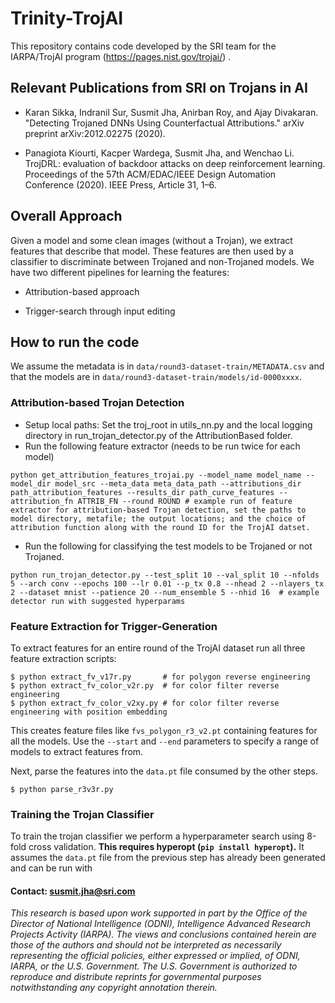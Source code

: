 # Trinity-TrojAI
This repository contains code developed by the SRI team for the IARPA/TrojAI program (https://pages.nist.gov/trojai/) .  

## Relevant Publications from SRI on Trojans in AI

* Karan Sikka, Indranil Sur, Susmit Jha, Anirban Roy, and Ajay Divakaran. "Detecting Trojaned DNNs Using Counterfactual Attributions." arXiv preprint arXiv:2012.02275 (2020).

* Panagiota Kiourti, Kacper Wardega, Susmit Jha, and Wenchao Li. TrojDRL: evaluation of backdoor attacks on deep reinforcement learning. Proceedings of the 57th ACM/EDAC/IEEE Design Automation Conference (2020). IEEE Press, Article 31, 1–6.

## Overall Approach

Given a model and some clean images (without a Trojan), we extract features that describe that model. These features are then used by a classifier to discriminate between Trojaned and non-Trojaned models. We have two different pipelines for learning the features:

* Attribution-based approach

* Trigger-search through input editing

## How to run the code

We assume the metadata is in `data/round3-dataset-train/METADATA.csv` and that the models are in `data/round3-dataset-train/models/id-0000xxxx`.

### Attribution-based Trojan Detection 

- Setup local paths: Set the troj_root in utils_nn.py and the local logging directory in run_trojan_detector.py of the AttributionBased folder.
- Run the following feature extractor (needs to be run twice for each model)

```
python get_attribution_features_trojai.py --model_name model_name --model_dir model_src --meta_data meta_data_path --attributions_dir path_attribution_features --results_dir path_curve_features --attribution_fn ATTRIB_FN --round ROUND # example run of feature extractor for attribution-based Trojan detection, set the paths to model directory, metafile; the output locations; and the choice of attribution function along with the round ID for the TrojAI datset. 
```

- Run the following for classifying the test models to be Trojaned or not Trojaned.

```
python run_trojan_detector.py --test_split 10 --val_split 10 --nfolds 5 --arch conv --epochs 100 --lr 0.01 --p_tx 0.8 --nhead 2 --nlayers_tx 2 --dataset mnist --patience 20 --num_ensemble 5 --nhid 16  # example detector run with suggested hyperparams
```

### Feature Extraction for Trigger-Generation

To extract features for an entire round of the TrojAI dataset run all three
feature extraction scripts:

```
$ python extract_fv_v17r.py       # for polygon reverse engineering
$ python extract_fv_color_v2r.py  # for color filter reverse engineering
$ python extract_fv_color_v2xy.py # for color filter reverse engineering with position embedding
```

This creates feature files like `fvs_polygon_r3_v2.pt` containing features for
all the models. Use the `--start` and `--end` parameters to specify a range
of models to extract features from.

Next, parse the features into the `data.pt` file consumed by the other steps.

```
$ python parse_r3v3r.py
```

### Training the Trojan Classifier

To train the trojan classifier we perform a hyperparameter search using
8-fold cross validation.
__This requires hyperopt (`pip install hyperopt`).__
It assumes the `data.pt` file from the previous step has already been
generated and can be run with





#### Contact: susmit.jha@sri.com 


*This research is based upon work supported in part by the Office of the Director of National Intelligence (ODNI), Intelligence Advanced Research Projects Activity (IARPA). The views and conclusions contained herein are those of the authors and should not be interpreted as necessarily representing the official policies, either expressed or implied, of ODNI, IARPA, or the U.S. Government. The U.S. Government is authorized to reproduce and distribute reprints for governmental purposes notwithstanding any copyright annotation therein.*
